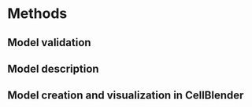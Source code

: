 # Methods

## Model validation

## Model description

## Model creation and visualization in CellBlender